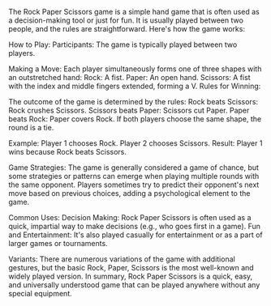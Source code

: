 The Rock Paper Scissors game is a simple hand game that is often used as a decision-making tool or just for fun. It is usually played between two people, and the rules are straightforward. Here's how the game works:

How to Play:
Participants:
The game is typically played between two players.

Making a Move:
Each player simultaneously forms one of three shapes with an outstretched hand:
Rock: A fist.
Paper: An open hand.
Scissors: A fist with the index and middle fingers extended, forming a V.
Rules for Winning:

The outcome of the game is determined by the rules:
Rock beats Scissors: Rock crushes Scissors.
Scissors beats Paper: Scissors cut Paper.
Paper beats Rock: Paper covers Rock.
If both players choose the same shape, the round is a tie.

Example:
Player 1 chooses Rock.
Player 2 chooses Scissors.
Result: Player 1 wins because Rock beats Scissors.

Game Strategies:
The game is generally considered a game of chance, but some strategies or patterns can emerge when playing multiple rounds with the same opponent.
Players sometimes try to predict their opponent's next move based on previous choices, adding a psychological element to the game.

Common Uses:
Decision Making: Rock Paper Scissors is often used as a quick, impartial way to make decisions (e.g., who goes first in a game).
Fun and Entertainment: It's also played casually for entertainment or as a part of larger games or tournaments.

Variants:
There are numerous variations of the game with additional gestures, but the basic Rock, Paper, Scissors is the most well-known and widely played version.
In summary, Rock Paper Scissors is a quick, easy, and universally understood game that can be played anywhere without any special equipment.
